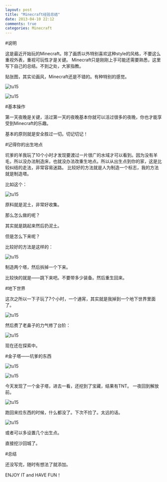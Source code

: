 ```yaml
---
layout: post
title: "Minecraft经验总结"
date: 2013-04-10 22:12
comments: true
categories: Minecraft
---
```


#说明

这是最近开始玩的Minecraft。除了画质以外特别喜欢这种style的风格，不要这么重视外表，重视可玩性才是关键。
Minecraft只是刚刚上手可能还需要熟悉，这里写下自己的总结。不到之处，大家指教。

贴张图，其实论画风，Minecraft还是不错的。有种特别的感觉。

![tu15](/images/Minecraft/2.png)

![tu15](/images/Minecraft/3.png)

<!--more-->

#基本操作

第一天夜晚是关键，活过第一天的夜晚基本你就可以活过很多的夜晚，你也才能享受到Minecraft的乐趣。

基本的原则就是安全胜过一切。切记切记！

#记得你的出生地点

坑爹的羊我玩了10个小时才发现要渡过一片很广的水域才可以看到。因为没有羊毛，所以没办法制造床，也就没办法改重生地点。所以从出生点到你的家，这是比较纠结的走法，非常容易迷路。
比较好的方法就是人为制造一个标志，我的方法就是制造塔。

比如这个：

![tu15](/images/Minecraft/towel.png)

原料就是泥土，非常好收集。

那么怎么做的呢？

其实就是跳起来然后扔泥土。

但是怎么下来呢？

比较好的方法是这样的：


![tu15](/images/Minecraft/towel2.png)

制造两个塔，然后拆掉一个下来。

比较快的就是——跳下来吧。不要带多少装备。然后重生回来。

#地下世界

这次之所以一下子玩了7个小时，一个通宵，其实就是我掉到一个地下世界里面了。


![tu15](/images/Minecraft/underground.png)

然后费了老鼻子的力气修了台阶：

![tu15](/images/Minecraft/underground2.png)

现在还在探索中。

#金子塔——坑爹的东西

![tu15](/images/Minecraft/parmid.png)

![tu15](/images/Minecraft/4.png)

今天发现了一个金子塔，进去一看，还挖到了宝藏，结果有TNT。
一夜回到解放前。


![tu15](/images/Minecraft/parmid2.png)


跑回来捡东西的时候，什么都没了。下次不捡了。太远的话。

![tu15](/images/Minecraft/5.png)

或者可以多设置几个出生点。

直接挖沙回城了。

#总结

还没写完，随时有想法了就添加。

ENJOY IT and HAVE FUN！
